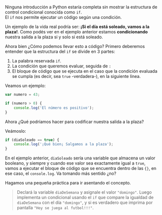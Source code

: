 Ninguna introducción a Python estaría completa sin mostrar la estructura de control condicional conocida como `if`. <br>
El `if` nos permite ejecutar un código según una condición.

Un ejemplo de la vida real podría ser:
**¡Si el día está soleado, vamos a la plaza!**. Como podés ver en el ejemplo anterior estamos **condicionando** nuestra salida a la plaza si y solo si está soleado.

Ahora bien ¿Cómo podemos llevar esto a código? Primero deberemos entender que la estructura del `if` se divide en 3 partes:

1. La palabra reservada `if`.
2. La condición que queremos evaluar, seguida de `:`
3. El bloque de código que se ejecuta en el caso que la condición evaluada se cumpla (es decir, sea `true` -verdadera-), en la siguiente línea.

Veamos un ejemplo:

```javascript
var numero = 43;

if (numero > 0) {
    console.log('El número es positivo');
}
```

Ahora ¿Qué podríamos hacer para codificar nuestra salida a la plaza?

Veámoslo:

```javascript
if (diaSoleado == true) {
    console.log('¡Qué bien¡ Salgamos a la plaza');
}
```

En el ejemplo anterior, `diaSoleado` sería una variable que almacena un valor booleano, y siempre y cuando ese valor sea exactamente igual a `true`, vamos a ejecutar el bloque de código que se encuentra dentro de las `{}`, en ese caso, el `console.log`. Va tomando más sentido ¿no?

Hagamos una pequeña práctica para ir asentando el concepto. 

> Declará la variable `diaDeSemana` y asignale el valor `"domingo"`. Luego implementa un condicional usando el `if` que compare la igualdad de `diaDeSemana` con el día `"domingo"`, y si es verdadero que imprima por pantalla `"Hoy se juega al futbol!!!"`.